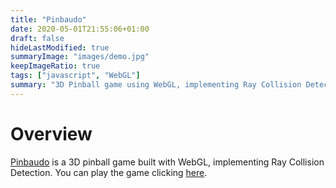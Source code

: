 ```yaml
---
title: "Pinbaudo"
date: 2020-05-01T21:55:06+01:00
draft: false
hideLastModified: true
summaryImage: "images/demo.jpg"
keepImageRatio: true
tags: ["javascript", "WebGL"]
summary: "3D Pinball game using WebGL, implementing Ray Collision Detection."
---
```

# Overview
[Pinbaudo](https://github.com/franckies/Pinbaudo) is a 3D pinball game built with WebGL, implementing Ray Collision Detection.
You can play the game clicking [here](https://franckies.github.io/pinbaudo).
